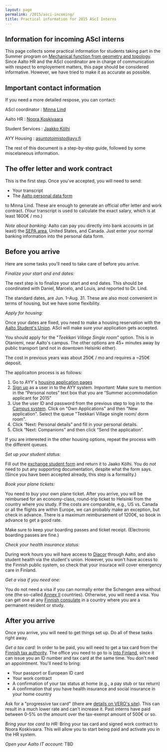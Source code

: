 ```yaml
---
layout: page
permalink: /2015/asci-incoming/
title: Practical information for 2015 AScI Interns
---
```


## Information for incoming AScI interns

This page collects some practical information for students 
taking part in the Summer program on 
[Mechanical function from geometry and topology][mechgt].
Since Aalto HR and the AScI coordinator are in charge of 
communication with respect to employement matters, this 
page should be considered informative.  However, we have tried
to make it as accurate as possible.

[mechgt]: /2015/asci-interns/

## Important contact information

If you need a more detailed respose, you can contact:

AScI coordinator
: [Minna Lind][minna]

Aalto HR
: [Noora Koskivaara][noora]

Student Services
: [Jaakko Kölhi][jaako]

AYY Housing 
: <asuntotoimisto@ayy.fi>


The rest of this document is a step-by-step guide, followed by 
some miscelaneous information.

[minna]: minna.lind@aalto.fi
[noora]: noora.koskivaara@aalto.fi
[jaako]: jaakko.kolhi@aalto.fi

## The offer letter and work contract

This is the first step. Once you've accepted, you will need to send:

* Your transcript
* The [Aalto personal data form][form5]

to Minna Lind.  These are enough to generate an official offer
letter and work contract.  (Your transcript is used to calculate the 
exact salary, which is at least 1600€ / mo.)

_Note about banking:_ Aalto can pay you directly into bank accounts 
in (at least) the [SEPA area][sepa], United States, and Canada. Just
enter your normal banking information into the personal data form.

[form5]: /assets/2015/forms/Aalto-University-5-Personal-Data-Form.xls
[sepa]: https://en.wikipedia.org/wiki/Single_Euro_Payments_Area

## Before you arrive
Here are some tasks you'll need to take care of before you arrive.

_Finalize your start and end dates:_ 

The next step is to finalize your start and end dates.  This should 
be coordinated with Daniel, Marcelo, and Louis, and reported to Dr. Lind.

The standard dates, are Jun. 1–Aug. 31.  These are also most convenient 
in terms of housing, but we have some flexibility.

_Apply for housing:_ 

Once your dates are fixed, you need to make a 
housing reservation with the [Aalto Student's Union][ayy].  AScI 
will make sure your application gets accepted.

You should apply for  the "_Teekkari Village Single room_" option.
This is in Otaniemi, near Aalto's campus.  The other options 
are 45+ minutes away by public transport (and not in downtown 
Helsinki either).

The cost in previous years was about 250€ / mo and requires a ~250€ deposit.

The applicaiton process is as follows:

1. Go to AYY´s [housing application pages](https://campus.ayy.fi/)
2. [Sign up](https://campus.ayy.fi/application/signUp) as a user in to the AYY system.  _Important:_ Make sure to mention in the “Personal notes” text box that you are “Summer accommodation applicant for 2015”
3. Use the user ID and password from the previous step to log in to the [Campus system](https://campus.ayy.fi/). Click on "Own Applications" and then "New application".  Select the queue "Teekkari Village single room/ dorm room".
4. Click “Next: Personal details” and fill in your personal details.
5. Click “Next: Companions” and then click “Send the application”.

If you are interested in the other housing options, repeat the process 
with the different queues.

[ayy]: http://ayy.fi


_Set up your student status:_ 

Fill out the [exchange student form][form421]
and return it to Jaako Kölhi. You do _not_ need to put any supporting 
documentation, despite what the form says.  (Since you have been accepted
already, this step is a formality.)

[form421]: /assets/2015/forms/Aalto-University-412-Exchange-Student-Form.pdf

_Book your plane tickets:_

You need to buy your own plane ticket. After you arrive, 
you will be reimbursed for an economy-class, round-trip ticket to Helsinki
from the country where you study.  If the costs are comparable, e.g., US vs. Canada
or all the flights are within Europe, we can probably make an exception, but
check in advance.  There is a maximum reimbursement of 1200€, 
so book in advance to get a good rate. 

Make sure to keep your boarding passes and ticket receipt.  (Electronic 
boarding passes are fine.)

_Check your health insurance status:_ 

During work hours you will have access to [Diacor][diacor] through Aalto, 
and also student
health via the student's union.  However, you won't have access to the
Finnish public system, so check that your insurace will cover emergency 
care in Finland.

[diacor]: http://diacor.fi/

_Get a visa if you need one:_ 

You do not need a visa if you can normally enter the Schengen 
area without one (the so-called [Annex II][anexii] countries). Otherwise, you will need a visa.  You can get one at 
any [Finnish consulate][cons] in a country where you are a 
permanent resident or study.

[anexii]: [http://www.formin.fi/public/default.aspx?nodeid=15719&contentlan=2&culture=en-US]
[cons]: http://www.formin.fi/public/default.aspx?nodeid=15719&contentlan=2&culture=en-US

## After you arrive
Once you arrive, you will need to get things set up.  Do all of these 
tasks right away.

_Get a tax card:_ In order to be paid, you will need to get a 
tax card from the [Finnish tax authority][vero].  The office 
you need to go to is [Into Finland][into], since it can 
issue you an ID number and tax card at the same time. You don't 
need an appointment. You'll need to bring:

* Your passport or European ID card
* Your work contract
* A confirmation of your tax status at home (e.g., a pay stub or tax return)
* A confirmation that you have health insurance and social insurance in your home country

Ask for a "progressive tax card" (there are [details on VERO's site][prog]). This can result in a much lower rate and 
can't increase it. Past interns have paid between 0-5% on the amount over
the tax-exempt amount of 500€ or so.

[vero]: http://vero.fi/
[into]: http://intofinland.fi/
[prog]: http://vero.fi/en-US/Precise_information/International_tax_situations/Taxation_of_the_earned_income_of_nonresi(30756)

_Bring your tax card to HR:_ Bring your tax card and signed work contract to 
Noora Koskivaara. This will allow you to start being paid and activate you 
in the HR system.

_Open your Aalto IT account:_ TBD


